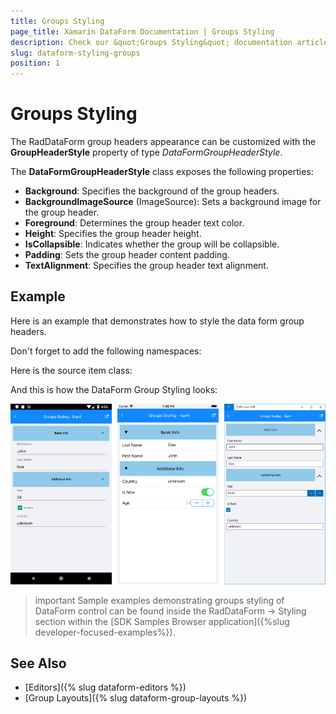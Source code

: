 ```yaml
---
title: Groups Styling
page_title: Xamarin DataForm Documentation | Groups Styling
description: Check our &quot;Groups Styling&quot; documentation article for Telerik DataForm for Xamarin control.
slug: dataform-styling-groups
position: 1
---
```


# Groups Styling


The RadDataForm group headers appearance can be customized with the **GroupHeaderStyle** property of type *DataFormGroupHeaderStyle*.

The **DataFormGroupHeaderStyle** class exposes the following properties:  

- **Background**: Specifies the background of the group headers.
- **BackgroundImageSource** (ImageSource): Sets a background image for the group header.
- **Foreground**: Determines the group header text color.
- **Height**: Specifies the group header height.
- **IsCollapsible**: Indicates whether the group will be collapsible.
- **Padding**: Sets the group header content padding.
- **TextAlignment**: Specifies the group header text alignment.

## Example

Here is an example that demonstrates how to style the data form group headers.

<snippet id='dataform-styling-groups-xaml'/>
<snippet id='dataform-styling-groups-csharp'/>

Don't forget to add the following namespaces:

<snippet id='xmlns-telerikdataform'/>
<snippet id='ns-telerikdataform'/>

Here is the source item class:

<snippet id='dataform-styling-groups-dataitem'/>

And this is how the DataForm Group Styling looks:

![](images/dataform-styling-groups.png)

>important Sample examples demonstrating groups styling of DataForm control can be found inside the RadDataForm -> Styling section within the [SDK Samples Browser application]({%slug developer-focused-examples%}).

## See Also

- [Editors]({% slug dataform-editors %})
- [Group Layouts]({% slug dataform-group-layouts %})